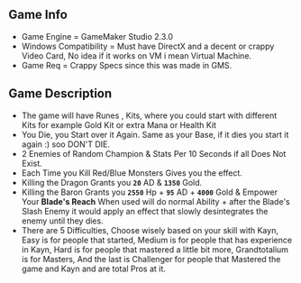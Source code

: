 ## Game Info
- Game Engine = GameMaker Studio 2.3.0
- Windows Compatibility = Must have DirectX and a decent or crappy Video Card, No idea if it works on VM i mean Virtual Machine.
- Game Req = Crappy Specs since this was made in GMS.

## Game Description
- The game will have Runes , Kits, where you could start with different Kits for example Gold Kit or extra Mana or Health Kit
- You Die, you Start over it Again. Same as your Base, if it dies you start it again :) soo DON'T DIE.
- 2 Enemies of Random Champion & Stats Per 10 Seconds if all Does Not Exist.
- Each Time you Kill Red/Blue Monsters Gives you the effect.
- Killing the Dragon Grants you **`20`** AD & **`1350`** Gold.
- Killing the Baron Grants you **`2550`** Hp + **`95`** AD + **`4000`** Gold & Empower Your **Blade's Reach** When used will do normal Ability + after the Blade's Slash Enemy it would apply an effect that slowly desintegrates the enemy until they dies.
- There are 5 Difficulties, Choose wisely based on your skill with Kayn, Easy is for people that started, Medium is for people that has experience in Kayn, Hard is for people that mastered a little bit more, Grandtotalium is for Masters, And the last is Challenger for people that Mastered the game and Kayn and are total Pros at it.
